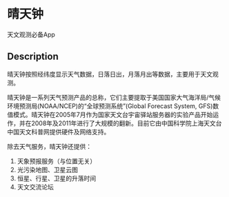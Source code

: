 # 晴天钟
天文观测必备App

## Description
晴天钟按照经纬度显示天气数据，日落日出，月落月出等数据，主要用于天文观测。

晴天钟是一系列天气预测产品的总称，它们主要提取于美国国家大气海洋局/气候环境预测局(NOAA/NCEP)的“全球预测系统”(Global Forecast System, GFS)数值模式。晴天钟在2005年7月作为国家天文台宇宙驿站服务器的实验产品开始运作，并在2008年及2011年进行了大规模的翻新。目前它由中国科学院上海天文台中国天文科普网提供硬件及网络支持。

除去天气服务，晴天钟还提供：
1. 天象预报服务（与位置无关）
2. 光污染地图、卫星云图
3. 恒星、行星、卫星的升落时间
4. 天文交流论坛
